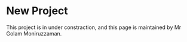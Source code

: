 # New Project

This project is in under constraction, and this page is maintained by Mr Golam Moniruzzaman.

